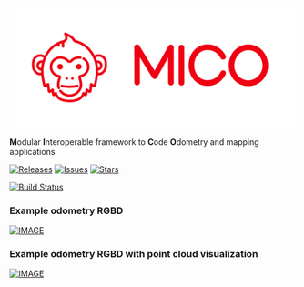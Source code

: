 ![](https://github.com/Bardo91/mico/blob/master/doc/mico_banner.png)

**M**odular **I**nteroperable framework to **C**ode **O**dometry and mapping applications

[![Releases](https://img.shields.io/github/release/bardo91/mico.svg)](https://github.com/bardo91/mico/releases)  [![Issues](https://img.shields.io/github/issues/bardo91/mico.svg)](https://github.com/bardo91/mico/issues)  [![Stars](https://img.shields.io/github/stars/bardo91/mico.svg)](https://github.com/bardo91/mico/stars)

[![Build Status](https://travis-ci.org/Bardo91/mico.svg?branch=master)](https://travis-ci.org/Bardo91/mico)


### Example odometry RGBD
[![IMAGE](http://i3.ytimg.com/vi/WctJBLkTNro/hqdefault.jpg)](https://youtu.be/WctJBLkTNro)

### Example odometry RGBD with point cloud visualization
[![IMAGE](http://i3.ytimg.com/vi/G-6rvcv5ks8/hqdefault.jpg)](https://youtu.be/G-6rvcv5ks8)

